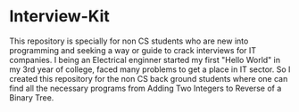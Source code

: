 # Interview-Kit
This repository is specially for non CS students who are new into programming and seeking a way or guide to crack interviews for IT companies. 
I being an Electrical enginner started my first "Hello World" in my 3rd year of college, faced many problems to get a place in IT sector. So I created this repository for the non CS back ground students where one can find all the necessary programs from Adding Two Integers to Reverse of a Binary Tree.

